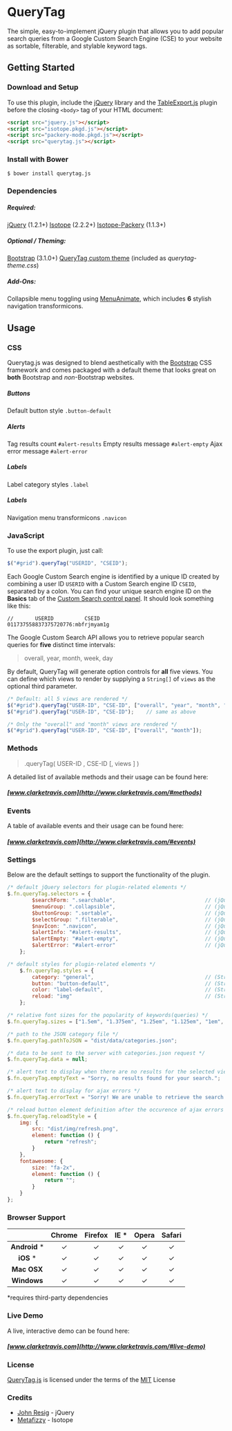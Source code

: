 # QueryTag
The simple, easy-to-implement jQuery plugin that allows you to add popular search queries from a Google Custom Search Engine (CSE) to your website as sortable, filterable, and stylable keyword tags.

## Getting Started

### Download and Setup

To use this plugin, include the [jQuery](https://jquery.com) library and the [TableExport.js](http://www.clarketravis.com) plugin before the closing `<body>` tag of your HTML document:

```html
<script src="jquery.js"></script>
<script src="isotope.pkgd.js"></script>
<script src="packery-mode.pkgd.js"></script>
<script src="querytag.js"></script>
```

### Install with Bower

```shell
$ bower install querytag.js
```

### Dependencies

##### Required:

[jQuery](https://jquery.com) (1.2.1+)
[Isotope](http://isotope.metafizzy.co/) (2.2.2+)
[Isotope-Packery](http://isotope.metafizzy.co/layout-modes/packery.html) (1.1.3+)

##### Optional / Theming:

[Bootstrap](http://getbootstrap.com/getting-started/#download) (3.1.0+)
[QueryTag custom theme]() (included as *querytag-theme.css*)

##### Add-Ons:
Collapsible menu toggling using [MenuAnimate](), which includes **6** stylish navigation transformicons.

## Usage

### CSS

Querytag.js was designed to blend aesthetically with the [Bootstrap](http://getbootstrap.com/getting-started/#download) CSS framework and comes packaged with a default theme that looks great on **both** Bootstrap and *non*-Bootstrap websites.

##### Buttons

Default button style `.button-default`

##### Alerts

Tag results count `#alert-results`
Empty results message `#alert-empty`
Ajax error message `#alert-error`

##### Labels

Label category styles `.label`

##### Labels

Navigation menu transformicons `.navicon`

### JavaScript

To use the export plugin, just call:

```js
$("#grid").queryTag("USERID", "CSEID");
```

Each Google Custom Search engine is identified by a unique ID created by combining a user ID `USERID` with a Custom Search engine ID `CSEID`, separated by a colon. You can find your unique search engine ID on the **Basics** tab of the [Custom Search control panel](http://cse.google.com/manage/all). It should look something like this:

```
//       USERID          CSEID
011737558837375720776:mbfrjmyam1g
```

The Google Custom Search API allows you to retrieve popular search queries for **five** distinct time intervals:

> overall, year, month, week, day

By default, QueryTag will generate option controls for **all** five views. You can define which views to render by supplying a `String[]` of `views` as the optional third parameter.

```js
/* Default: all 5 views are rendered */
$("#grid").queryTag("USER-ID", "CSE-ID", ["overall", "year", "month", "week", "day"]);
$("#grid").queryTag("USER-ID", "CSE-ID");    // same as above

/* Only the "overall" and "month" views are rendered */
$("#grid").queryTag("USER-ID", "CSE-ID", ["overall", "month"]);
```                        

### Methods

> .queryTag( USER-ID , CSE-ID [, views ] )

A detailed list of available methods and their usage can be found here:
##### [www.clarketravis.com](http://www.clarketravis.com/#methods)

### Events

A table of available events and their usage can be found here:
##### [www.clarketravis.com](http://www.clarketravis.com/#events)

### Settings

Below are the default settings to support the functionality of the plugin.

```js
/* default jQuery selectors for plugin-related elements */
$.fn.queryTag.selectors = {
        $searchForm: ".searchable",                             // (jQuery selector) search form containing search input
        $menuGroup: ".collapsible",                             // (jQuery selector) container to wrap around elements which are toggled by the ".navicon"
        $buttonGroup: ".sortable",                              // (jQuery selector) button group for sort buttons
        $selectGroup: ".filterable",                            // (jQuery selector) select control for the list of views
        $navIcon: ".navicon",                                   // (jQuery selector) menu button used to toggle ".collapsible" containers
        $alertInfo: "#alert-results",                           // (jQuery selector) alert for results count
        $alertEmpty: "#alert-empty",                            // (jQuery selector) alert for no results message
        $alertError: "#alert-error"                             // (jQuery selector) alert for ajax error
    };

/* default styles for plugin-related elements */
    $.fn.queryTag.styles = {
        category: "general",                                    // (String) default category
        button: "button-default",                               // (String) default button style
        color: "label-default",                                 // (String) default tag style
        reload: "img"                                           // (String) reload image null, "img", "fontawesome", ""
    };

/* relative font sizes for the popularity of keywords(queries) */
$.fn.queryTag.sizes = ["1.5em", "1.375em", "1.25em", "1.125em", "1em", "0.9375em", "0.875em"];

/* path to the JSON category file */
$.fn.queryTag.pathToJSON = "dist/data/categories.json";

/* data to be sent to the server with categories.json request */
$.fn.queryTag.data = null;

/* alert text to display when there are no results for the selected view */
$.fn.queryTag.emptyText = "Sorry, no results found for your search.";

/* alert text to display for ajax errors */
$.fn.queryTag.errorText = "Sorry! We are unable to retrieve the search queries at this time.";

/* reload button element definition after the occurence of ajax errors */
$.fn.queryTag.reloadStyle = {
    img: {
        src: "dist/img/refresh.png",
        element: function () {
            return "refresh";
        }
    },
    fontawesome: {
        size: "fa-2x",
        element: function () {
            return "";
        }
    }
};
```

### Browser Support

|  | Chrome | Firefox | IE *  | Opera | Safari |
| :------: | :------: | :-------: | :---: | :-----: | :------: |
| __Android__ * |    &#10003;   |    &#10003;    | &#10003; |   &#10003;   |  &#10003;   |
| __iOS__ * |    &#10003;   |  &#10003;    | &#10003; |   &#10003;   |   &#10003;    |
| **Mac OSX**|    &#10003;   |    &#10003;    | &#10003; |   &#10003;  |   &#10003;    |
| **Windows** |    &#10003;   |    &#10003;    | &#10003; |   &#10003;   |   &#10003;    |

*requires third-party dependencies

### Live Demo 
A live, interactive demo can be found here:
##### [www.clarketravis.com](http://www.clarketravis.com/#live-demo)

### License
[QueryTag.js]() is licensed under the terms of the [MIT](http://opensource.org/licenses/mit-license.php) License

### Credits

* [John Resig](https://github.com/jeresig) - jQuery
* [Metafizzy](https://github.com/metafizzy/isotope) - Isotope
